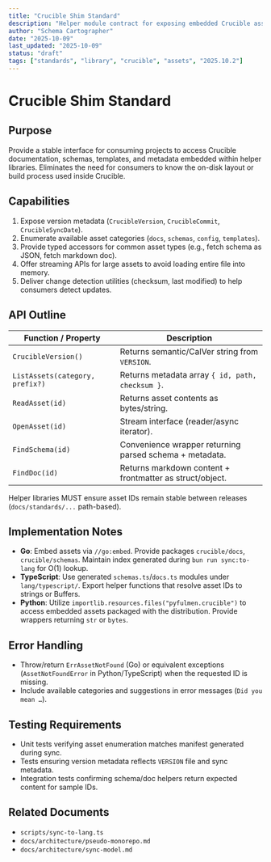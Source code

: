 ```yaml
---
title: "Crucible Shim Standard"
description: "Helper module contract for exposing embedded Crucible assets in Fulmen libraries"
author: "Schema Cartographer"
date: "2025-10-09"
last_updated: "2025-10-09"
status: "draft"
tags: ["standards", "library", "crucible", "assets", "2025.10.2"]
---
```


# Crucible Shim Standard

## Purpose

Provide a stable interface for consuming projects to access Crucible documentation, schemas, templates, and
metadata embedded within helper libraries. Eliminates the need for consumers to know the on-disk layout or build
process used inside Crucible.

## Capabilities

1. Expose version metadata (`CrucibleVersion`, `CrucibleCommit`, `CrucibleSyncDate`).
2. Enumerate available asset categories (`docs`, `schemas`, `config`, `templates`).
3. Provide typed accessors for common asset types (e.g., fetch schema as JSON, fetch markdown doc).
4. Offer streaming APIs for large assets to avoid loading entire file into memory.
5. Deliver change detection utilities (checksum, last modified) to help consumers detect updates.

## API Outline

| Function / Property             | Description                                              |
| ------------------------------- | -------------------------------------------------------- |
| `CrucibleVersion()`             | Returns semantic/CalVer string from `VERSION`.           |
| `ListAssets(category, prefix?)` | Returns metadata array `{ id, path, checksum }`.         |
| `ReadAsset(id)`                 | Returns asset contents as bytes/string.                  |
| `OpenAsset(id)`                 | Stream interface (reader/async iterator).                |
| `FindSchema(id)`                | Convenience wrapper returning parsed schema + metadata.  |
| `FindDoc(id)`                   | Returns markdown content + frontmatter as struct/object. |

Helper libraries MUST ensure asset IDs remain stable between releases (`docs/standards/...` path-based).

## Implementation Notes

- **Go**: Embed assets via `//go:embed`. Provide packages `crucible/docs`, `crucible/schemas`. Maintain index
  generated during `bun run sync:to-lang` for O(1) lookup.
- **TypeScript**: Use generated `schemas.ts`/`docs.ts` modules under `lang/typescript/`. Export helper functions
  that resolve asset IDs to strings or Buffers.
- **Python**: Utilize `importlib.resources.files("pyfulmen.crucible")` to access embedded assets packaged with
  the distribution. Provide wrappers returning `str` or `bytes`.

## Error Handling

- Throw/return `ErrAssetNotFound` (Go) or equivalent exceptions (`AssetNotFoundError` in Python/TypeScript) when
  the requested ID is missing.
- Include available categories and suggestions in error messages (`Did you mean …`).

## Testing Requirements

- Unit tests verifying asset enumeration matches manifest generated during sync.
- Tests ensuring version metadata reflects `VERSION` file and sync metadata.
- Integration tests confirming schema/doc helpers return expected content for sample IDs.

## Related Documents

- `scripts/sync-to-lang.ts`
- `docs/architecture/pseudo-monorepo.md`
- `docs/architecture/sync-model.md`
